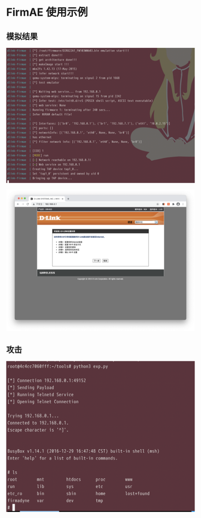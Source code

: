 # FirmAE 使用示例

## 模拟结果

![](./images/emu.png)

![](./images/index.png)

## 攻击

![](./images/exploit.png)